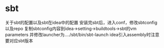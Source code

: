 # sbt
关于sbt的配置以及sbt在idea中的配置
安装完sbt后，进入conf，修改sbtconfig以及repo
复制sbtconfig内容到idea->setting->buildtools->sbt的vm parameters 并修改launcher为..../sbt/bin/sbt-launch
idea引入assembly时注意要对应sbt版本

